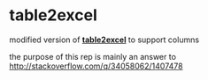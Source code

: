 # table2excel
modified version of [**table2excel**](https://github.com/rainabba/jquery-table2excel) to support columns

the purpose of this rep is mainly an answer to http://stackoverflow.com/q/34058062/1407478
